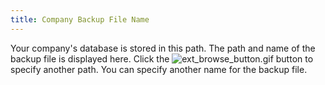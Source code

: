```yaml
---
title: Company Backup File Name
---
```



Your company's database is stored in this path. The path and name of  the backup file is displayed here. Click the ![ext_browse_button.gif]({{site.advutl_baseurl}}/img/ext_browse_button.gif) button to  specify another path. You can specify another name for the backup file.
